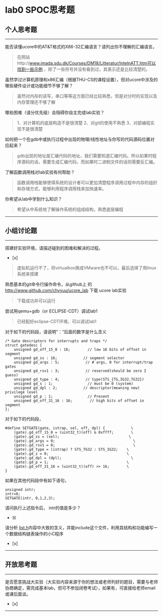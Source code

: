 # lab0 SPOC思考题

## 个人思考题

---

能否读懂ucore中的AT&T格式的X86-32汇编语言？请列出你不理解的汇编语言。

>  在网站http://www.imada.sdu.dk/Courses/DM18/Litteratur/IntelnATT.htm可以找到一些示例
，除了一些符号并没有看到过，其表示还是比较清楚的。

虽然学过计算机原理和x86汇编（根据THU-CS的课程设置），但对ucore中涉及的哪些硬件设计或功能细节不够了解？

>  虽然对内存的读写，串口等等这方面已经比较熟悉，但是对分时的实现以及内存管理还不够了解

哪些困难（请分优先级）会阻碍你自主完成lab实验？

>  1、对计算机的底层构造不是很清楚
   2、对git的使用不熟悉
   3、对部编程实现不是很清楚

如何把一个在gdb中或执行过程中出现的物理/线性地址与你写的代码源码位置对应起来？

>   gdb出现的地址是汇编代码的地址，我们需要知道汇编代码。所以如果时程序源码的话，需要生成汇编代码，而如果时二进制文件的话则需要反汇编。

了解函数调用栈对lab实验有何帮助？

>   函数调用栈能够使得系统的设计者可以更加清楚程序调用过程中内存的组织和存储方式，能够利用程序调用栈来加快速率。

你希望从lab中学到什么知识？

>   希望从中系统地了解操作系统的组成结构，熟悉底层编程
---

## 小组讨论题

---

搭建好实验环境，请描述碰到的困难和解决的过程。
- [x]  

> 虚拟机运行不了，将virtualbox换成VMware也不可以，最后选择了用linux系统来搭建

熟悉基本的git命令行操作命令，从github上
的 http://www.github.com/chyyuu/ucore_lab 下载
ucore lab实验

> 下载成功并可以运行

尝试用qemu+gdb（or ECLIPSE-CDT）调试lab1

> 已经配好eclipse-CDT环境，可以调试lab1

对于如下的代码段，请说明”：“后面的数字是什么含义
```
/* Gate descriptors for interrupts and traps */
struct gatedesc {
    unsigned gd_off_15_0 : 16;        // low 16 bits of offset in segment
    unsigned gd_ss : 16;            // segment selector
    unsigned gd_args : 5;            // # args, 0 for interrupt/trap gates
    unsigned gd_rsv1 : 3;            // reserved(should be zero I guess)
    unsigned gd_type : 4;            // type(STS_{TG,IG32,TG32})
    unsigned gd_s : 1;                // must be 0 (system)
    unsigned gd_dpl : 2;            // descriptor(meaning new) privilege level
    unsigned gd_p : 1;                // Present
    unsigned gd_off_31_16 : 16;        // high bits of offset in segment
};
```


> 

对于如下的代码段，
```
#define SETGATE(gate, istrap, sel, off, dpl) {            \
    (gate).gd_off_15_0 = (uint32_t)(off) & 0xffff;        \
    (gate).gd_ss = (sel);                                \
    (gate).gd_args = 0;                                    \
    (gate).gd_rsv1 = 0;                                    \
    (gate).gd_type = (istrap) ? STS_TG32 : STS_IG32;    \
    (gate).gd_s = 0;                                    \
    (gate).gd_dpl = (dpl);                                \
    (gate).gd_p = 1;                                    \
    (gate).gd_off_31_16 = (uint32_t)(off) >> 16;        \
}
```

如果在其他代码段中有如下语句，
```
unsigned intr;
intr=8;
SETGATE(intr, 0,1,2,3);
```
请问执行上述指令后， intr的值是多少？

- [x]  

> 

请分析 [list.h](https://github.com/chyyuu/ucore_lab/blob/master/labcodes/lab2/libs/list.h)内容中大致的含义，并能include这个文件，利用其结构和功能编写一个数据结构链表操作的小C程序
- [x]  

> 

---

## 开放思考题

---

是否愿意挑战大实验（大实验内容来源于你的想法或老师列好的题目，需要与老师协商确定，需完成基本lab，但可不参加闭卷考试），如果有，可直接给老师email或课后面谈。
- [x]  

>  

---
